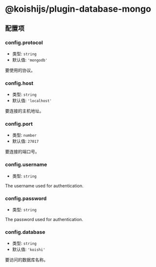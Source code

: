 # @koishijs/plugin-database-mongo

## 配置项

### config.protocol

- 类型: `string`
- 默认值: `'mongodb'`

要使用的协议。

### config.host

- 类型: `string`
- 默认值: `'localhost'`

要连接的主机地址。

### config.port

- 类型: `number`
- 默认值: `27017`

要连接的端口号。

### config.username

- 类型: `string`

The username used for authentication.

### config.password

- 类型: `string`

The password used for authentication.

### config.database

- 类型: `string`
- 默认值: `'koishi'`

要访问的数据库名称。
